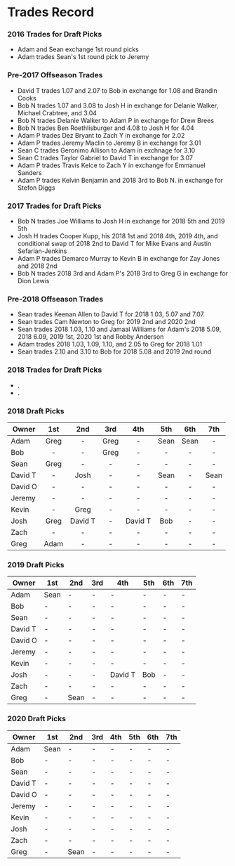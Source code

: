 # Trades Record 

### 2016 Trades for Draft Picks
  - Adam and Sean exchange 1st round picks
  - Adam trades Sean's 1st round pick to Jeremy

### Pre-2017 Offseason Trades
  - David T trades 1.07 and 2.07 to Bob in exchange for 1.08 and Brandin Cooks
  - Bob N trades 1.07 and 3.08 to Josh H in exchange for Delanie Walker, Michael Crabtree, and 3.04
  - Bob N trades Delanie Walker to Adam P in exchange for Drew Brees
  - Bob N trades Ben Roethlisburger and 4.08 to Josh H for 4.04
  - Adam P trades Dez Bryant to Zach Y in exchange for 2.02
  - Adam P trades Jeremy Maclin to Jeremy B in exchange for 3.01
  - Sean C trades Geronimo Allison to Adam in exchnage for 3.10
  - Sean C trades Taylor Gabriel to David T in exchange for 3.07
  - Adam P trades Travis Kelce to Zach Y in exchange for Emmanuel Sanders
  - Adam P trades Kelvin Benjamin and 2018 3rd to Bob N. in exchange for Stefon Diggs
  
### 2017 Trades for Draft Picks
  - Bob N trades Joe Williams to Josh H in exchange for 2018 5th and 2019 5th
  - Josh H trades Cooper Kupp, his 2018 1st and 2018 4th, 2019 4th, and conditional swap of 2018 2nd to David T for Mike Evans and Austin Sefarian-Jenkins
  - Adam P trades Demarco Murray to Kevin B in exchange for Zay Jones and 2018 2nd
  - Bob N trades 2018 3rd and Adam P's 2018 3rd to Greg G in exchange for Dion Lewis

### Pre-2018 Offseason Trades
  - Sean trades Keenan Allen to David T for 2018 1.03, 5.07 and 7.07.
  - Sean trades Cam Newton to Greg for 2019 2nd and 2020 2nd
  - Sean trades 2018 1.03, 1.10 and Jamaal Williams for Adam's 2018 5.09, 2018 6.09, 2019 1st, 2020 1st and Robby Anderson
  - Adam trades 2018 1.03, 1.09, 1.10, and 2.05 to Greg for 2018 1.01
  - Sean trades 2.10 and 3.10 to Bob for 2018 5.08 and 2019 2nd round

### 2018 Trades for Draft Picks
  - .
  - .

### 2018 Draft Picks

| Owner   | 1st     | 2nd                      | 3rd  | 4th     | 5th | 6th | 7th |
|---------|:-------:|:------------------------:|:----:|:-------:|:---:|:---:|:---:|
| Adam    | Greg       | -                        | Greg | -       | Sean   | Sean   | -   |
| Bob     | -       | -                        | Greg | -       | -   | -   | -   |
| Sean    | Greg       | -                        | -    | -       | -   | -   | -   |
| David T | -       | Josh                     | -    | -       | Sean   | -   | Sean   |
| David O | -       | -                        | -    | -       | -   | -   | -   |
| Jeremy  | -       | -                        | -    | -       | -   | -   | -   |
| Kevin   | -       | Greg                     | -    | -       | -   | -   | -   |
| Josh    | Greg | David T                  | -    | David T | Bob | -   | -   |
| Zach    | -       | -                        | -    | -       | -   | -   | -   |
| Greg    | Adam       | -                        | -    | -       | -   | -   | -   |


### 2019 Draft Picks

| Owner   | 1st | 2nd | 3rd | 4th | 5th | 6th | 7th |
|---------|-----|-----|-----|-----|-----|-----|-----|
| Adam    | Sean   | -   | -   | -   | -   | -   | -   |
| Bob     | -   | -   | -   | -   | -   | -   | -   |
| Sean    | -   | -   | -   | -   | -   | -   | -   |
| David T | -   | -   | -   | -   | -   | -   | -   |
| David O | -   | -   | -   | -   | -   | -   | -   |
| Jeremy  | -   | -   | -   | -   | -   | -   | -   |
| Kevin   | -   | -   | -   | -   | -   | -   | -   |
| Josh    | -   | -   | -   | David T   | Bob | -   | -   |
| Zach    | -   | -   | -   | -   | -   | -   | -   |
| Greg    | -   | Sean   | -   | -   | -   | -   | -   |


### 2020 Draft Picks

| Owner   | 1st | 2nd | 3rd | 4th | 5th | 6th | 7th |
|---------|-----|-----|-----|-----|-----|-----|-----|
| Adam    | Sean   | -   | -   | -   | -   | -   | -   |
| Bob     | -   | -   | -   | -   | -   | -   | -   |
| Sean    | -   | -   | -   | -   | -   | -   | -   |
| David T | -   | -   | -   | -   | -   | -   | -   |
| David O | -   | -   | -   | -   | -   | -   | -   |
| Jeremy  | -   | -   | -   | -   | -   | -   | -   |
| Kevin   | -   | -   | -   | -   | -   | -   | -   |
| Josh    | -   | -   | -   | -   | -   | -   | -   |
| Zach    | -   | -   | -   | -   | -   | -   | -   |
| Greg    | -   | Sean   | -   | -   | -   | -   | -   |


